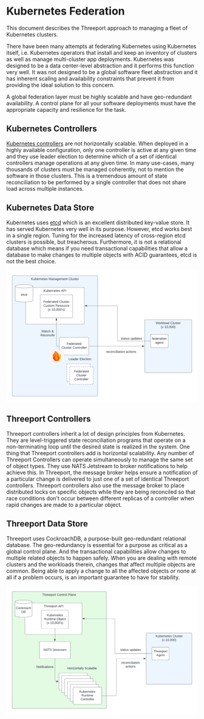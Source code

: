 # Kubernetes Federation

This document describes the Threeport approach to managing a fleet of Kubernetes
clusters.

There have been many attempts at federating Kubernetes using Kubernetes itself,
i.e. Kubernetes operators that install and keep an inventory of clusters as well
as manage multi-cluster app deployments.  Kubernetes was designed to be a
data center-level abstraction and it performs this function very well.  It was
not designed to be a global software fleet abstraction and it has inherent
scaling and availability constraints that prevent it from providing the ideal
solution to this concern.

A global federation layer must be highly scalable and have geo-redundant
availability.  A control plane for all your software deployments must have the
appropriate capacity and resilience for the task.

## Kubernetes Controllers

[Kubernetes controllers](https://kubernetes.io/docs/concepts/architecture/controller/)
are not horizontally scalable.  When deployed in a highly
available configuration, only one controller is active at any given time and
they use leader election to determine which of a set of identical controllers
manage operations at any given time.  In many use-cases, many thousands of
clusters must be managed coherently, not to mention the software in those
clusters.  This is a tremendous amount of state reconciliation to be performed by
a single controller that does not share load across multiple instances.

## Kubernetes Data Store

Kubernetes uses [etcd](https://etcd.io/) which is an excellent distributed
key-value store.  It has served Kubernetes very well in its purpose.  However,
etcd works best in a single region.  Tuning for the increased latency of
cross-region etcd clusters is possible, but treacherous.  Furthermore, it is not
a relational database which means if you need transactional capabilities that
allow a database to make changes to multiple objects with ACID guarantees, etcd
is not the best choice.

![Federating Kubernetes with Kubernetes](../../../img/threeport/KubernetesFederationWithKubernetes.png)

## Threeport Controllers

Threeport controllers inherit a lot of design principles from Kubernetes.  They
are level-triggered state reconciliation programs that operate on a non-terminating
loop until the desired state is realized in the system.  One thing that
Threeport controllers add is horizontal scalability.  Any number of Threeport
Controllers can operate simultaneously to manage the same set of object types.
They use NATS Jetstream to broker notifications to help achieve this.  In
Threeport, the message broker helps ensure a notification of a particular change
is delivered to just one of a set of identical Threeport controllers.  Threeport
controllers also use the message broker to place distributed locks on specific
objects while they are being reconciled so that race conditions don't occur
between different replicas of a controller when rapid changes are made to a
particular object.

## Threeport Data Store

Threeport uses CockroachDB, a purpose-built geo-redundant relational database.  The
geo-redundancy is essential for a purpose as critical as a global control plane.  And the
transactional capabilities allow changes to multiple related objects to happen
safely.  When you are dealing with remote clusters and the workloads therein,
changes that affect multiple objects are common.  Being able to apply a change
to all the affected objects _or_ none at all if a problem occurs, is an
important guarantee to have for stability.

![Federating Kubernetes with Threeport](../../../img/threeport/ThreeportKubernetesFederation.png)

